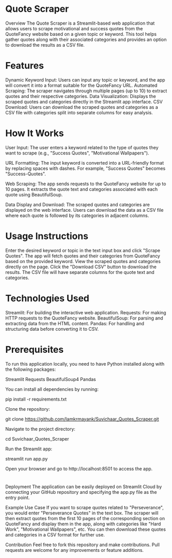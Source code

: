 # Quote Scraper

Overview
The Quote Scraper is a Streamlit-based web application that allows users to scrape motivational and success quotes from the QuoteFancy website based on a given topic or keyword. This tool helps gather quotes along with their associated categories and provides an option to download the results as a CSV file.

# Features
Dynamic Keyword Input: Users can input any topic or keyword, and the app will convert it into a format suitable for the QuoteFancy URL.
Automated Scraping: The scraper navigates through multiple pages (up to 10) to extract quotes and their respective categories.
Data Visualization: Displays the scraped quotes and categories directly in the Streamlit app interface.
CSV Download: Users can download the scraped quotes and categories as a CSV file with categories split into separate columns for easy analysis.

# How It Works
User Input: The user enters a keyword related to the type of quotes they want to scrape (e.g., "Success Quotes", "Motivational Wallpapers").

URL Formatting: The input keyword is converted into a URL-friendly format by replacing spaces with dashes. For example, "Success Quotes" becomes "Success-Quotes".

Web Scraping: The app sends requests to the QuoteFancy website for up to 10 pages. It extracts the quote text and categories associated with each quote using BeautifulSoup.

Data Display and Download: The scraped quotes and categories are displayed on the web interface. Users can download the data as a CSV file where each quote is followed by its categories in adjacent columns.

# Usage Instructions
Enter the desired keyword or topic in the text input box and click "Scrape Quotes".
The app will fetch quotes and their categories from QuoteFancy based on the provided keyword.
View the scraped quotes and categories directly on the page.
Click the "Download CSV" button to download the results. The CSV file will have separate columns for the quote text and categories.

# Technologies Used
Streamlit: For building the interactive web application.
Requests: For making HTTP requests to the QuoteFancy website.
BeautifulSoup: For parsing and extracting data from the HTML content.
Pandas: For handling and structuring data before converting it to CSV.

# Prerequisites
To run this application locally, you need to have Python installed along with the following packages:

Streamlit
Requests
BeautifulSoup4
Pandas

You can install all dependencies by running:


pip install -r requirements.txt

Clone the repository:

git clone https://github.com/Iamkrmayank/Suvichaar_Quotes_Scraper.git

Navigate to the project directory:

cd Suvichaar_Quotes_Scraper

Run the Streamlit app:

streamlit run app.py

Open your browser and go to http://localhost:8501 to access the app.

# 
Deployment
The application can be easily deployed on Streamlit Cloud by connecting your GitHub repository and specifying the app.py file as the entry point.

Example Use Case
If you want to scrape quotes related to "Perseverance", you would enter "Perseverance Quotes" in the text box. The scraper will then extract quotes from the first 10 pages of the corresponding section on QuoteFancy and display them in the app, along with categories like "Hard Work", "Motivational Wallpapers", etc. You can then download these quotes and categories in a CSV format for further use.

Contribution
Feel free to fork this repository and make contributions. Pull requests are welcome for any improvements or feature additions.
